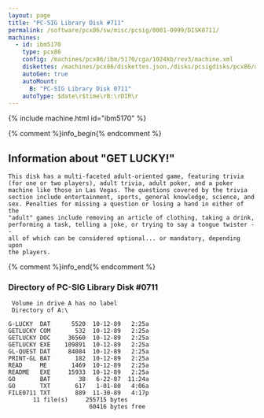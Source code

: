 ```yaml
---
layout: page
title: "PC-SIG Library Disk #711"
permalink: /software/pcx86/sw/misc/pcsig/0001-0999/DISK0711/
machines:
  - id: ibm5170
    type: pcx86
    config: /machines/pcx86/ibm/5170/cga/1024kb/rev3/machine.xml
    diskettes: /machines/pcx86/diskettes.json,/disks/pcsigdisks/pcx86/diskettes.json
    autoGen: true
    autoMount:
      B: "PC-SIG Library Disk 0711"
    autoType: $date\r$time\rB:\rDIR\r
---
```


{% include machine.html id="ibm5170" %}

{% comment %}info_begin{% endcomment %}

## Information about "GET LUCKY!"

    This disk has a multi-faceted adult-oriented game, featuring trivia
    (for one or two players), adult trivia, adult poker, and a poker
    machine like those in Las Vegas. The questions covered by the trivia
    section include entertainment, sports, general knowledge, science, and
    sex. Penalties for missing a question or losing a hand in either of the
    "adult" games include removing an article of clothing, taking a drink,
    performing a task, telling a joke, or trying to say a tongue twister --
    all of which can be considered optional... or mandatory, depending upon
    the players.
{% comment %}info_end{% endcomment %}


### Directory of PC-SIG Library Disk #0711

     Volume in drive A has no label
     Directory of A:\

    G-LUCKY  DAT      5520  10-12-89   2:25a
    GETLUCKY COM       532  10-12-89   2:25a
    GETLUCKY DOC     36560  10-12-89   2:25a
    GETLUCKY EXE    109891  10-12-89   2:25a
    GL-QUEST DAT     84084  10-12-89   2:25a
    PRINT-GL BAT       182  10-12-89   2:25a
    READ     ME       1469  10-12-89   2:25a
    README   EXE     15933  10-12-89   2:25a
    GO       BAT        38   6-22-87  11:24a
    GO       TXT       617   1-01-80   4:06a
    FILE0711 TXT       889  11-30-89   4:17p
           11 file(s)     255715 bytes
                           60416 bytes free

